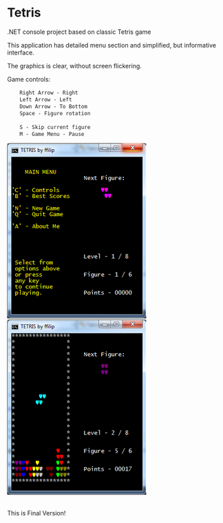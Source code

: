# Tetris
.NET console project based on classic Tetris game

 This application has detailed menu section and simplified, but informative interface.
 
 The graphics is clear, without screen flickering.


Game controls:

        Right Arrow - Right
        Left Arrow - Left
        Down Arrow - To Bottom
        Space - Figure rotation
        
        S - Skip current figure
        M - Game Menu - Pause
        

<div>
    <img src = "1.png"> &nbsp;
    <img src = "2.png">
    <br>
    <br>
</div>
      
      
      
   This is Final Version!               
